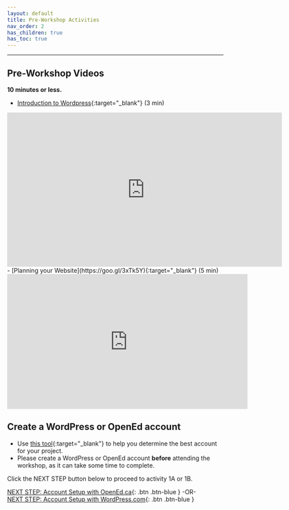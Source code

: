 ```yaml
---
layout: default
title: Pre-Workshop Activities
nav_order: 2
has_children: true
has_toc: true
---
```

---

## Pre-Workshop Videos
**10 minutes or less.**<br>
- [Introduction to Wordpress](https://goo.gl/4WdKbK){:target="_blank"} (3 min)<br>
<iframe title="vimeo-player" src="https://player.vimeo.com/video/81625407" width="640" height="360" frameborder="0" allowfullscreen></iframe>
- [Planning your Website](https://goo.gl/3xTk5Y){:target="_blank"} (5 min)<br>
<iframe width="560" height="315" src="https://www.youtube.com/embed/h1j8WEGGzL0" title="YouTube video player" frameborder="0" allow="accelerometer; autoplay; clipboard-write; encrypted-media; gyroscope; picture-in-picture" allowfullscreen></iframe>

## Create a WordPress or OpenEd account
- Use [this tool](https://uviclibraries.github.io/wordpress/wizard/){:target="_blank"} to help you determine the best account for your project.
- Please create a WordPress or OpenEd account **before** attending the workshop, as it can take some time to complete.

Click the NEXT STEP button below to proceed to activity 1A or 1B.

[NEXT STEP: Account Setup with OpenEd.ca](open-ed-account-setup.html){: .btn .btn-blue }
-OR-<br>
[NEXT STEP: Account Setup with WordPress.com](account-setup-post.html){: .btn .btn-blue }
